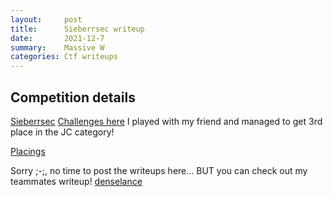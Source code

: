 ```yaml
---
layout:     post
title:      Sieberrsec writeup
date:       2021-12-7
summary:    Massive W
categories: Ctf writeups
---
```

## Competition details
[Sieberrsec](https://infocommsociety.com/?page_id=14)
[Challenges here](https://github.com/IRS-Cybersec/Sieberrsec-CTF-3.0)
I played with my friend and managed to get 3rd place in the JC category!

[Placings](/Sieberrsec/placings.png)

Sorry ;-;, no time to post the writeups here...
BUT you can check out my teammates writeup!
[denselance](https://github.com/DenseLance/ctf-challenges/tree/main/Sieberrsec%20CTF%203.0)
